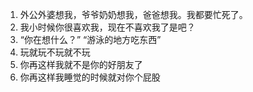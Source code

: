 1. 外公外婆想我，爷爷奶奶想我，爸爸想我。我都要忙死了。
2. 我小时候你很喜欢我，现在不喜欢我了是吧？
3. “你在想什么？” “游泳的地方吃东西”
4. 玩就玩不玩就不玩
5. 你再这样我就不是你的好朋友了
6. 你再这样我睡觉的时候就对你个屁股
